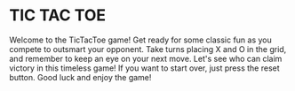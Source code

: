 # TIC TAC TOE

Welcome to the TicTacToe game! Get ready for some classic fun as you compete to outsmart your opponent. Take turns placing X and O in the grid, and remember to keep an eye on your next move. Let's see who can claim victory in this timeless game! If you want to start over, just press the reset button. Good luck and enjoy the game!
